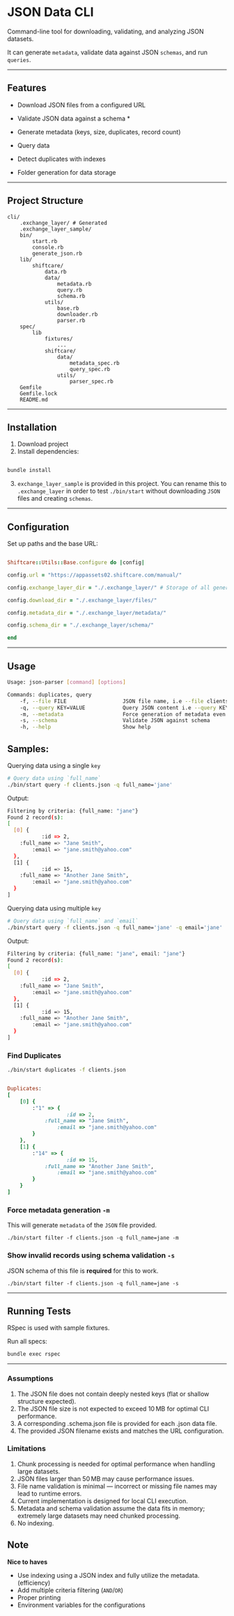 # JSON Data CLI

Command-line tool for downloading, validating, and analyzing JSON datasets.

It can generate `metadata`, validate data against JSON `schemas`, and run `queries`.

---

## Features

- Download JSON files from a configured URL

- Validate JSON data against a schema *

- Generate metadata (keys, size, duplicates, record count)

- Query data

- Detect duplicates with indexes

- Folder generation for data storage

---
## Project Structure
```
cli/
    .exchange_layer/ # Generated
    .exchange_layer_sample/
    bin/
        start.rb
        console.rb
        generate_json.rb
    lib/
        shiftcare/
            data.rb
            data/
                metadata.rb
                query.rb
                schema.rb
            utils/
                base.rb
                downloader.rb
                parser.rb
    spec/
        lib
            fixtures/
                ...
            shiftcare/
                data/
                    metadata_spec.rb
                    query_spec.rb
                utils/
                    parser_spec.rb
    Gemfile
    Gemfile.lock
    README.md

```

---
## Installation

1. Download project 
2. Install dependencies:

```bash

bundle install

```
3. `exchange_layer_sample` is provided in this project. You can rename this to `.exchange_layer` in order to test `./bin/start` without downloading `JSON` files and creating `schemas`.

---
## Configuration

Set up paths and the base URL:

```ruby

Shiftcare::Utils::Base.configure do |config|

config.url = "https://appassets02.shiftcare.com/manual/"

config.exchange_layer_dir = "./.exchange_layer/" # Storage of all generated files

config.download_dir = "./.exchange_layer/files/"

config.metadata_dir = "./.exchange_layer/metadata/"

config.schema_dir = "./.exchange_layer/schema/"

end

```

---
## Usage

```bash
Usage: json-parser [command] [options]

Commands: duplicates, query
    -f, --file FILE                  JSON file name, i.e --file clients.json
    -q, --query KEY=VALUE            Query JSON content i.e --query KEY=VAL
    -m, --metadata                   Force generation of metadata even if it exists
    -s, --schema                     Validate JSON against schema
    -h, --help                       Show help
```

## Samples:

Querying data using a single `key`

```bash
# Query data using `full_name`
./bin/start query -f clients.json -q full_name='jane' 
```

Output:

```bash
Filtering by criteria: {full_name: "jane"}
Found 2 record(s):
[
  [0] {
           :id => 2,
    :full_name => "Jane Smith",
        :email => "jane.smith@yahoo.com"
  },
  [1] {
           :id => 15,
    :full_name => "Another Jane Smith",
        :email => "jane.smith@yahoo.com"
  }
]

```

Querying data using multiple `key`

```bash
# Query data using `full_name` and `email`
./bin/start query -f clients.json -q full_name='jane' -q email='jane' 
```

Output:

```bash
Filtering by criteria: {full_name: "jane", email: "jane"}
Found 2 record(s):
[
  [0] {
           :id => 2,
    :full_name => "Jane Smith",
        :email => "jane.smith@yahoo.com"
  },
  [1] {
           :id => 15,
    :full_name => "Another Jane Smith",
        :email => "jane.smith@yahoo.com"
  }
]

```

### Find Duplicates

```bash
./bin/start duplicates -f clients.json
```

```ruby

Duplicates:
[
    [0] {
        :"1" => {
                   :id => 2,
            :full_name => "Jane Smith",
                :email => "jane.smith@yahoo.com"
        }
    },
    [1] {
        :"14" => {
                   :id => 15,
            :full_name => "Another Jane Smith",
                :email => "jane.smith@yahoo.com"
        }
    }
]

```

### Force metadata generation `-m`

This will generate `metadata` of the `JSON` file provided.

```
./bin/start filter -f clients.json -q full_name=jane -m
```

### Show invalid records using schema validation `-s`

JSON schema of this file is **required** for this to work.

```
./bin/start filter -f clients.json -q full_name=jane -s
```

---
## Running Tests

RSpec is used with sample fixtures.

Run all specs:

```bash
bundle exec rspec
```
---


### Assumptions
 1.	The JSON file does not contain deeply nested keys (flat or shallow structure expected).
 2.	The JSON file size is not expected to exceed 10 MB for optimal CLI performance.
 3.	A corresponding .schema.json file is provided for each .json data file.
 4.	The provided JSON filename exists and matches the URL configuration.

### Limitations
 1. Chunk processing is needed for optimal performance when handling large datasets.
 2.	JSON files larger than 50 MB may cause performance issues.
 3.	File name validation is minimal — incorrect or missing file names may lead to runtime errors.
 4.	Current implementation is designed for local CLI execution.
 5.	Metadata and schema validation assume the data fits in memory; extremely large datasets may need chunked processing.
 6. No indexing.

## Note

**Nice to haves**
- Use indexing using a JSON index and fully utilize the metadata. (efficiency)
- Add multiple criteria filtering (`AND`/`OR`)
- Proper printing
- Environment variables for the configurations
